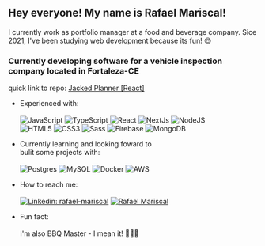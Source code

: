 ## Hey everyone! My name is Rafael Mariscal! </br>

<p>I currently work as portfolio manager at a food and beverage company. Sice 2021, I've been studying web development because its fun! 😎</p>

### Currently developing software for a vehicle inspection company located in Fortaleza-CE
quick link to repo: <a href="https://github.com/RafaelMariscal/JackedPlanner-ReactJs">Jacked Planner [React]</a>
</br>

- Experienced with:</br></br>
 ![JavaScript](https://xesque.rocketseat.dev/platform/tech/javascript.svg)
 ![TypeScript](https://xesque.rocketseat.dev/platform/tech/typescript.svg)
 ![React](https://xesque.rocketseat.dev/platform/tech/reactjs.svg)
 ![NextJs](https://xesque.rocketseat.dev/platform/tech/nextjs.svg)
 ![NodeJS](https://xesque.rocketseat.dev/platform/tech/node.svg)</br>
 ![HTML5](https://xesque.rocketseat.dev/platform/tech/html5.svg)
 ![CSS3](https://xesque.rocketseat.dev/platform/tech/css3.svg)
 ![Sass](https://xesque.rocketseat.dev/platform/tech/tailwind.svg)
 ![Firebase](https://xesque.rocketseat.dev/platform/tech/firebase.svg)
 ![MongoDB](https://xesque.rocketseat.dev/platform/tech/mongodb.svg)
  
- Currently learning and looking foward to </br>bulit some projects with:</br></br>
 ![Postgres](https://xesque.rocketseat.dev/platform/tech/postgresql.svg)
 ![MySQL](https://xesque.rocketseat.dev/platform/tech/mysql.svg)
 ![Docker](https://xesque.rocketseat.dev/platform/tech/docker.svg)
 ![AWS](https://xesque.rocketseat.dev/platform/tech/aws.svg)
  
- How to reach me: </br></br>
[![Linkedin: rafael-mariscal](https://img.shields.io/badge/LinkedIn-0077B5?style=for-the-badge&logo=linkedin&logoColor=white)](https://www.linkedin.com/in/rafael-mariscal/)
[![Rafael Mariscal](https://img.shields.io/badge/Microsoft_Outlook-272a62?style=for-the-badge&logo=microsoft-outlook&logoColor=white)](mailto:rafael_mariscal_@outlook.com)

- Fun fact:</br></br>
I'm also BBQ Master - I mean it! 🔪🥩🔥 
